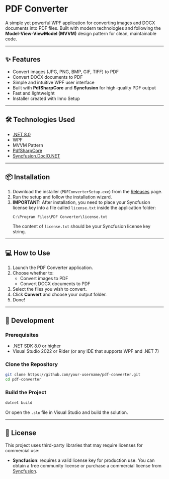 # PDF Converter

A simple yet powerful WPF application for converting images and DOCX documents into PDF files. Built with modern technologies and following the **Model-View-ViewModel (MVVM)** design pattern for clean, maintainable code.

---

## ✨ Features

- Convert images (JPG, PNG, BMP, GIF, TIFF) to PDF
- Convert DOCX documents to PDF
- Simple and intuitive WPF user interface
- Built with **PdfSharpCore** and **Syncfusion** for high-quality PDF output
- Fast and lightweight
- Installer created with Inno Setup

---

## 🛠 Technologies Used

- [.NET 8.0](https://dotnet.microsoft.com/download/dotnet/8.0)
- WPF
- MVVM Pattern
- [PdfSharpCore](https://github.com/ststeiger/PdfSharpCore)
- [Syncfusion.DocIO.NET](https://www.syncfusion.com/document-processing/net/docio)

---

## 📦 Installation

1. Download the installer (`PDFConverterSetup.exe`) from the [Releases](../../releases) page.
2. Run the setup and follow the installation wizard.
3. **IMPORTANT:** After installation, you need to place your Syncfusion license key into a file called `license.txt` inside the application folder:
    ```
    C:\Program Files\PDF Converter\license.txt
    ```
    The content of `license.txt` should be your Syncfusion license key string.

---

## 💻 How to Use

1. Launch the PDF Converter application.
2. Choose whether to:
    - Convert images to PDF
    - Convert DOCX documents to PDF
3. Select the files you wish to convert.
4. Click **Convert** and choose your output folder.
5. Done!

---

## 🔧 Development

### Prerequisites

- .NET SDK 8.0 or higher
- Visual Studio 2022 or Rider (or any IDE that supports WPF and .NET 7)

### Clone the Repository

```bash
git clone https://github.com/your-username/pdf-converter.git
cd pdf-converter
```

### Build the Project

```bash
dotnet build
```

Or open the `.sln` file in Visual Studio and build the solution.

---

## 🎁 License

This project uses third-party libraries that may require licenses for commercial use:

- **Syncfusion**: requires a valid license key for production use. You can obtain a free community license or purchase a commercial license from [Syncfusion](https://www.syncfusion.com).

